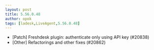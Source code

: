 ```yaml
---
layout: post
title: 5.56.0.48
author: opok
tags: [ladesk,LiveAgent,5.56.0.48]
---
```

- [Patch] Freshdesk plugin: authenticate only using API key (#20838)
- [Other] Refactorings and other fixes (#20862)
